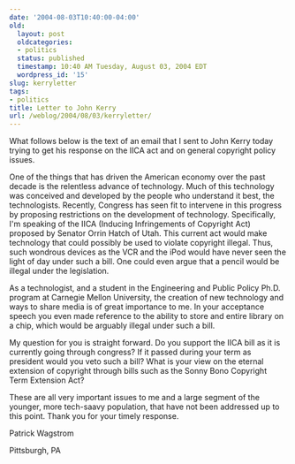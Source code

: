 ```yaml
---
date: '2004-08-03T10:40:00-04:00'
old:
  layout: post
  oldcategories:
  - politics
  status: published
  timestamp: 10:40 AM Tuesday, August 03, 2004 EDT
  wordpress_id: '15'
slug: kerryletter
tags:
- politics
title: Letter to John Kerry
url: /weblog/2004/08/03/kerryletter/
---
```


What follows below is the text of an email that I sent to John Kerry today
trying to get his response on the IICA act and on general copyright policy
issues.





>

>
>
One of the things that has driven the American economy over the past decade is the relentless advance of technology.  Much of this technology was conceived and developed by the people who understand it best, the technologists.  Recently, Congress has seen fit to intervene in this progress by proposing restrictions on the development of technology.  Specifically, I'm speaking of the IICA (Inducing Infringements of Copyright Act) proposed by Senator Orrin Hatch of Utah.  This current act would make technology that could possibly be used to violate copyright illegal.  Thus, such wondrous devices as the VCR and the iPod would have never seen the light of day under such a bill.  One could even argue that a pencil would be illegal under the legislation.

>
>

>
>
As a technologist, and a student in the Engineering and Public Policy Ph.D. program at Carnegie Mellon University, the creation of new technology and ways to share media is of great importance to me.  In your acceptance speech you even made reference to the ability to store and entire library on a chip, which would be arguably illegal under such a bill.

>
>

>
>
My question for you is straight forward.  Do you support the IICA bill as it is currently going through congress?  If it passed during your term as president would you veto such a bill?  What is your view on the eternal extension of copyright through bills such as the Sonny Bono Copyright Term Extension Act?

>
>

>
>
These are all very important issues to me and a large segment of the younger, more tech-saavy population, that have not been addressed up to this point.  Thank you for your timely response.

>
>

>
>
Patrick Wagstrom

Pittsburgh, PA

>
>
